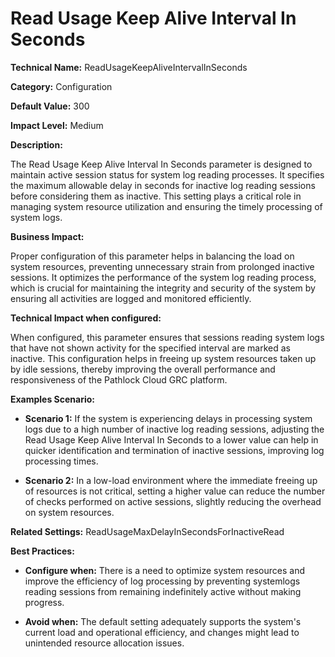 # Read Usage Keep Alive Interval In Seconds

**Technical Name:** ReadUsageKeepAliveIntervalInSeconds

**Category:** Configuration

**Default Value:** 300

**Impact Level:** Medium

**Description:**

The Read Usage Keep Alive Interval In Seconds parameter is designed to maintain active session status for system log reading processes. It specifies the maximum allowable delay in seconds for inactive log reading sessions before considering them as inactive. This setting plays a critical role in managing system resource utilization and ensuring the timely processing of system logs.

**Business Impact:**

Proper configuration of this parameter helps in balancing the load on system resources, preventing unnecessary strain from prolonged inactive sessions. It optimizes the performance of the system log reading process, which is crucial for maintaining the integrity and security of the system by ensuring all activities are logged and monitored efficiently.

**Technical Impact when configured:**

When configured, this parameter ensures that sessions reading system logs that have not shown activity for the specified interval are marked as inactive. This configuration helps in freeing up system resources taken up by idle sessions, thereby improving the overall performance and responsiveness of the Pathlock Cloud GRC platform.

**Examples Scenario:**

- **Scenario 1:** If the system is experiencing delays in processing system logs due to a high number of inactive log reading sessions, adjusting the Read Usage Keep Alive Interval In Seconds to a lower value can help in quicker identification and termination of inactive sessions, improving log processing times.
  
- **Scenario 2:** In a low-load environment where the immediate freeing up of resources is not critical, setting a higher value can reduce the number of checks performed on active sessions, slightly reducing the overhead on system resources.

**Related Settings:** ReadUsageMaxDelayInSecondsForInactiveRead

**Best Practices:** 

- **Configure when:** There is a need to optimize system resources and improve the efficiency of log processing by preventing systemlogs reading sessions from remaining indefinitely active without making progress.
  
- **Avoid when:** The default setting adequately supports the system's current load and operational efficiency, and changes might lead to unintended resource allocation issues.